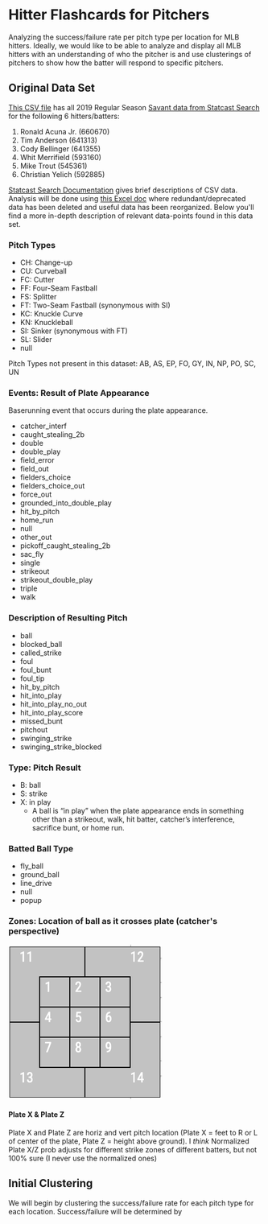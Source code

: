# Hitter Flashcards for Pitchers

Analyzing the success/failure rate per pitch type per location for MLB hitters. 
Ideally, we would like to be able to analyze and display all MLB hitters with an understanding of who the pitcher is and use clusterings of pitchers to show how the batter will respond to specific pitchers.

## Original Data Set
[This CSV file](https://github.com/CamilaCamacho/hitter_analysis/blob/master/savant_data_6_pitchers.csv) has all 2019 Regular Season [Savant data from Statcast Search](https://baseballsavant.mlb.com/statcast_search?hfPT=&hfAB=&hfBBT=&hfPR=&hfZ=&stadium=&hfBBL=&hfNewZones=&hfGT=R%7C&hfC=&hfSea=2019%7C&hfSit=&player_type=pitcher&hfOuts=&opponent=&pitcher_throws=&batter_stands=&hfSA=&game_date_gt=&game_date_lt=&hfInfield=&team=&position=&hfOutfield=&hfRO=&home_road=&batters_lookup%5B%5D=660670&batters_lookup%5B%5D=641313&batters_lookup%5B%5D=641355&batters_lookup%5B%5D=593160&batters_lookup%5B%5D=545361&batters_lookup%5B%5D=592885&hfFlag=&hfPull=&metric_1=&hfInn=&min_pitches=0&min_results=0&group_by=name&sort_col=pitches&player_event_sort=h_launch_speed&sort_order=desc&min_pas=0#results) for the following 6 hitters/batters: 
1. Ronald Acuna Jr. (660670)
2. Tim Anderson (641313)
3. Cody Bellinger (641355)
4. Whit Merrifield (593160)
5. Mike Trout (545361)
6. Christian Yelich (592885)

[Statcast Search Documentation](https://baseballsavant.mlb.com/csv-docs#events) gives brief descriptions of CSV data. Analysis will be done using [this Excel doc](https://github.com/CamilaCamacho/hitter_analysis/blob/master/savant_data_analysis_6_pitchers.xlsx) where redundant/deprecated data has been deleted and useful data has been reorganized. Below you'll find a more in-depth description of relevant data-points found in this data set.

### Pitch Types
* CH: Change-up
* CU: Curveball
* FC: Cutter
* FF: Four-Seam Fastball
* FS: Splitter
* FT: Two-Seam Fastball (synonymous with SI)
* KC: Knuckle Curve
* KN: Knuckleball
* SI: Sinker (synonymous with FT)
* SL: Slider 
* null

Pitch Types not present in this dataset: AB, AS, EP, FO, GY, IN, NP, PO, SC, UN

### Events: Result of Plate Appearance
Baserunning event that occurs during the plate appearance. 
* catcher_interf
* caught_stealing_2b
* double
* double_play
* field_error
* field_out
* fielders_choice 
* fielders_choice_out
* force_out
* grounded_into_double_play
* hit_by_pitch
* home_run
* null
* other_out
* pickoff_caught_stealing_2b
* sac_fly
* single
* strikeout
* strikeout_double_play
* triple
* walk

### Description of Resulting Pitch 
* ball
* blocked_ball
* called_strike
* foul
* foul_bunt
* foul_tip
* hit_by_pitch
* hit_into_play
* hit_into_play_no_out
* hit_into_play_score
* missed_bunt
* pitchout
* swinging_strike
* swinging_strike_blocked

### Type: Pitch Result 
* B: ball
* S: strike
* X: in play
  * A ball is “in play” when the plate appearance ends in something other than a strikeout, walk, hit batter, catcher’s interference, sacrifice bunt, or home run. 

### Batted Ball Type
* fly_ball
* ground_ball
* line_drive
* null
* popup

### Zones: Location of ball as it crosses plate (catcher's perspective)
![Gameday Zones](https://github.com/CamilaCamacho/hitter_analysis/blob/master/screenshots/gameday-zones.png)

#### Plate X & Plate Z
Plate X and Plate Z are horiz and vert pitch location 
(Plate X = feet to R or L of center of the plate, Plate Z = height above ground). 
I *think* Normalized Plate X/Z prob adjusts for different strike zones of different batters, but not 100% sure (I never use the normalized ones)

## Initial Clustering
We will begin by clustering the success/failure rate for each pitch type for each location.
Success/failure will be determined by 
